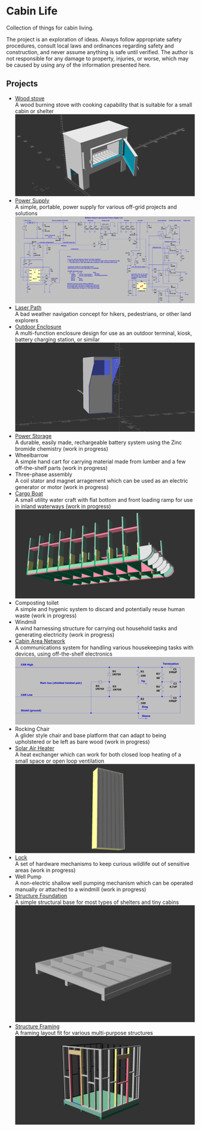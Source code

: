 # Cabin Life
Collection of things for cabin living.

The project is an exploration of ideas. Always follow appropriate safety procedures, consult local laws and ordinances regarding safety and construction, and never assume anything is safe until verified. The author is not responsible for any damage to property, injuries, or worse, which may be caused by using any of the information presented here.

## Projects
* [Wood stove](https://github.com/cypnk/Cabin-Life/tree/master/Wood%20Stove)  
A wood burning stove with cooking capability that is suitable for a small cabin or shelter
![wood stove front profile](https://raw.githubusercontent.com/cypnk/Cabin-Life/master/Wood%20Stove/preview/stove1.png)
* [Power Supply](https://github.com/cypnk/Cabin-Life/tree/master/Power%20Supply)  
A simple, portable, power supply for various off-grid projects and solutions ![multiple output power supply circuit](https://raw.githubusercontent.com/cypnk/Cabin-Life/master/Power%20Supply/combinedmultipowersupply.png)
* [Laser Path](https://github.com/cypnk/Cabin-Life/tree/master/Laser%20Path)  
A bad weather navigation concept for hikers, pedestrians, or other land explorers
* [Outdoor Enclosure](https://github.com/cypnk/Cabin-Life/tree/master/Outdoor%20Enclosure)  
A multi-function enclosure design for use as an outdoor terminal, kiosk, battery charging station, or similar
![outdoor enclosure front profile](https://raw.githubusercontent.com/cypnk/Cabin-Life/master/Outdoor%20Enclosure/preview/terminal1.png)  
* [Power Storage](https://github.com/cypnk/Cabin-Life/tree/master/Power%20Storage)  
A durable, easily made, rechargeable battery system using the Zinc bromide chemistry (work in progress)  
* Wheelbarrow  
A simple hand cart for carrying material made from lumber and a few off-the-shelf parts (work in progress)  
* Three-phase assembly  
A coil stator and magnet arragement which can be used as an electric generator or motor (work in progress)  
* [Cargo Boat](https://github.com/cypnk/Cabin-Life/tree/master/Cargo%20Boat)  
A small utility water craft with flat bottom and front loading ramp for use in inland waterways (work in progress)
![cargo boat frame](https://raw.githubusercontent.com/cypnk/Cabin-Life/master/Cargo%20Boat/bow_frame.png)  
* Composting toilet  
A simple and hygenic system to discard and potentially reuse human waste (work in progress)  
* Windmill  
A wind harnessing structure for carrying out household tasks and generating electricity (work in progress)  
* [Cabin Area Network](https://github.com/cypnk/Cabin-Life/tree/master/Cabin%20Area%20Network)  
A communications system for handling various housekeeping tasks with devices, using off-the-shelf electronics  
![port wiring](https://raw.githubusercontent.com/cypnk/Cabin-Life/master/Cabin%20Area%20Network/Common%20Port/portwiringtermination.png)  
* Rocking Chair  
A glider style chair and base platform that can adapt to being upholstered or be left as bare wood (work in progress)  
* [Solar Air Heater](https://github.com/cypnk/Cabin-Life/tree/master/Solar%20Air%20Heater)  
A heat exchanger which can work for both closed loop heating of a small space or open loop ventilation  
![solar air heater](https://raw.githubusercontent.com/cypnk/Cabin-Life/master/Solar%20Air%20Heater/solarairheater.png)  
* [Lock](https://github.com/cypnk/Cabin-Life/tree/master/Lock)  
A set of hardware mechanisms to keep curious wildlife out of sensitive areas (work in progress)  
* Well Pump  
A non-electric shallow well pumping mechanism which can be operated manually or attached to a windmill (work in progress)  
* [Structure Foundation](https://github.com/cypnk/Cabin-Life/tree/master/Structure%20Foundation)  
A simple structural base for most types of shelters and tiny cabins    
![foundation base](https://raw.githubusercontent.com/cypnk/Cabin-Life/master/Structure%20Foundation/foundation1.png)    
* [Structure Framing](https://github.com/cypnk/Cabin-Life/tree/master/Structure%20Framing)  
A framing layout fit for various multi-purpose structures
![framing overview](https://raw.githubusercontent.com/cypnk/Cabin-Life/master/Structure%20Framing/framing1.png)  
